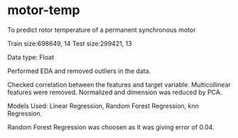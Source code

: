 # motor-temp
To predict rotor temperature of a permanent synchronous motor

Train size:698649, 14
Test size:299421, 13

Data type: Float

Performed EDA and removed outliers in the data.

Checked correlation between the features and target variable. Multicollinear features were removed.
Normalized and dimension was reduced by PCA.

Models Used: Linear Regression, Random Forest Regression, knn Regression.

Random Forest Regression was choosen as it was giving error of 0.04.





